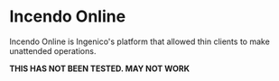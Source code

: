 # Incendo Online 
Incendo Online is Ingenico's platform that allowed thin clients to make unattended operations.

**THIS HAS NOT BEEN TESTED. MAY NOT WORK**
